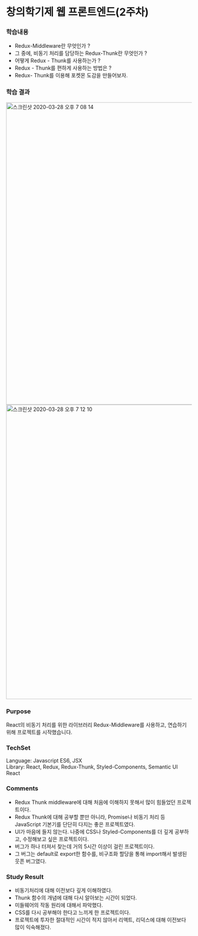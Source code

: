 # 창의학기제 웹 프론트엔드(2주차)

### 학습내용
-  Redux-Middleware란 무엇인가 ?   
-  그 중에, 비동기 처리를 담당하는 Redux-Thunk란 무엇인가 ?
-  어떻게 Redux - Thunk를 사용하는가 ?
-  Redux - Thunk를 편하게 사용하는 방법은 ?
-  Redux- Thunk를 이용해 포켓몬 도감을 만들어보자.

### 학습 결과 

<img width="820" alt="스크린샷 2020-03-28 오후 7 08 14" src="https://user-images.githubusercontent.com/52201658/77820753-d8039c80-7127-11ea-8dbb-ffd4b092be3e.png">
<img width="799" alt="스크린샷 2020-03-28 오후 7 12 10" src="https://user-images.githubusercontent.com/52201658/77820786-244edc80-7128-11ea-996e-ace44490de47.png">

### Purpose
React의 비동기 처리를 위한 라이브러리 Redux-Middleware를 사용하고, 연습하기 위해 프로젝트를 시작했습니다.

### TechSet
Language: Javascript ES6, JSX   
Library: React, Redux, Redux-Thunk, Styled-Components, Semantic UI React   

### Comments
- Redux Thunk middleware에 대해 처음에 이해하지 못해서 많이 힘들었던 프로젝트이다.   
- Redux Thunk에 대해 공부할 뿐만 아니라, Promise나 비동기 처리 등 JavaScript 기본기를 단단히 다지는 좋은 프로젝트였다.   
- UI가 마음에 들지 않는다. 나중에 CSS나 Styled-Components를 더 깊게 공부하고, 수정해보고 싶은 프로젝트이다.   
- 버그가 하나 터져서 찾는데 거의 5시간 이상이 걸린 프로젝트이다.   
- 그 버그는 default로 export한 함수를, 비구조화 할당을 통해 import해서 발생된 웃픈 버그였다.   

### Study Result
- 비동기처리에 대해 이전보다 깊게 이해하였다.
- Thunk 함수의 개념에 대해 다시 알아보는 시간이 되었다.
- 미들웨어의 작동 원리에 대해서 파악했다.
- CSS를 다시 공부해야 한다고 느끼게 한 프로젝트이다.
- 프로젝트에 투자한 절대적인 시간이 적지 않아서 리액트, 리덕스에 대해 이전보다 많이 익숙해졌다.



